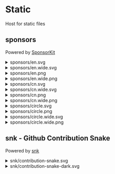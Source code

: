 # Static

Host for static files

## sponsors
Powered by [SponsorKit](https://github.com/antfu/sponsorkit)

<details>
<summary>sponsors/en.svg</summary>
<img src="sponsors/en.svg">
</details>

<details>
<summary>sponsors/en.wide.svg</summary>
<img src="sponsors/en.wide.svg">
</details>

<details>
<summary>sponsors/en.png</summary>
<img src="sponsors/en.png">
</details>

<details>
<summary>sponsors/en.wide.png</summary>
<img src="sponsors/en.wide.png">
</details>

<details>
<summary>sponsors/cn.svg</summary>
<img src="sponsors/cn.svg">
</details>

<details>
<summary>sponsors/cn.wide.svg</summary>
<img src="sponsors/cn.wide.svg">
</details>

<details>
<summary>sponsors/cn.png</summary>
<img src="sponsors/cn.png">
</details>

<details>
<summary>sponsors/cn.wide.png</summary>
<img src="sponsors/cn.wide.png">
</details>


<details>
<summary>sponsors/circle.svg</summary>
<img src="ssponsors/circle.svg">
</details>

<details>
<summary>sponsors/circle.png</summary>
<img src="ssponsors/circle.png">
</details>

<details>
<summary>sponsors/circle.wide.svg</summary>
<img src="ssponsors/circle.wide.svg">
</details>

<details>
<summary>sponsors/circle.wide.png</summary>
<img src="ssponsors/circle.wide.png">
</details>

## snk - Github Contribution Snake
Powered by [snk](https://github.com/Platane/snk)

<details>
<summary>snk/contribution-snake.svg</summary>
<img src="snk/contribution-snake.svg">
</details>

<details>
<summary>snk/contribution-snake-dark.svg</summary>
<img src="snk/contribution-snake-dark.svg">
</details>
